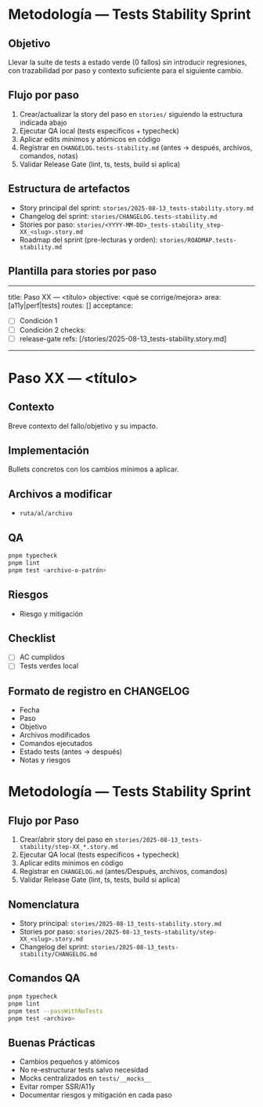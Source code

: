 # Metodología — Tests Stability Sprint

## Objetivo
Llevar la suite de tests a estado verde (0 fallos) sin introducir regresiones, con trazabilidad por paso y contexto suficiente para el siguiente cambio.

## Flujo por paso
1. Crear/actualizar la story del paso en `stories/` siguiendo la estructura indicada abajo
2. Ejecutar QA local (tests específicos + typecheck)
3. Aplicar edits mínimos y atómicos en código
4. Registrar en `CHANGELOG.tests-stability.md` (antes → después, archivos, comandos, notas)
5. Validar Release Gate (lint, ts, tests, build si aplica)

## Estructura de artefactos
- Story principal del sprint: `stories/2025-08-13_tests-stability.story.md`
- Changelog del sprint: `stories/CHANGELOG.tests-stability.md`
- Stories por paso: `stories/<YYYY-MM-DD>_tests-stability_step-XX_<slug>.story.md`
 - Roadmap del sprint (pre-lecturas y orden): `stories/ROADMAP.tests-stability.md`

## Plantilla para stories por paso
---
title: Paso XX — <título>
objective: <qué se corrige/mejora>
area: [a11y|perf|tests]
routes: []
acceptance:
  - [ ] Condición 1
  - [ ] Condición 2
checks:
  - [ ] release-gate
refs: [/stories/2025-08-13_tests-stability.story.md]
---

# Paso XX — <título>

## Contexto
Breve contexto del fallo/objetivo y su impacto.

## Implementación
Bullets concretos con los cambios mínimos a aplicar.

## Archivos a modificar
- `ruta/al/archivo`

## QA
```bash
pnpm typecheck
pnpm lint
pnpm test <archivo-o-patrón>
```

## Riesgos
- Riesgo y mitigación

## Checklist
- [ ] AC cumplidos
- [ ] Tests verdes local

## Formato de registro en CHANGELOG
- Fecha
- Paso
- Objetivo
- Archivos modificados
- Comandos ejecutados
- Estado tests (antes → después)
- Notas y riesgos

# Metodología — Tests Stability Sprint

## Flujo por Paso
1) Crear/abrir story del paso en `stories/2025-08-13_tests-stability/step-XX_*.story.md`
2) Ejecutar QA local (tests específicos + typecheck)
3) Aplicar edits mínimos en código
4) Registrar en `CHANGELOG.md` (antes/Después, archivos, comandos)
5) Validar Release Gate (lint, ts, tests, build si aplica)

## Nomenclatura
- Story principal: `stories/2025-08-13_tests-stability.story.md`
- Stories por paso: `stories/2025-08-13_tests-stability/step-XX_<slug>.story.md`
- Changelog del sprint: `stories/2025-08-13_tests-stability/CHANGELOG.md`

## Comandos QA
```bash
pnpm typecheck
pnpm lint
pnpm test --passWithNoTests
pnpm test <archivo>
```

## Buenas Prácticas
- Cambios pequeños y atómicos
- No re-estructurar tests salvo necesidad
- Mocks centralizados en `tests/__mocks__`
- Evitar romper SSR/A11y
- Documentar riesgos y mitigación en cada paso
